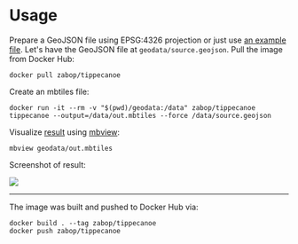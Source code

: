 # Usage

Prepare a GeoJSON file using EPSG:4326 projection or just use [an example file](https://raw.githubusercontent.com/zabop/devopswithdockerpart1/master/exercise1_15/geodata/source.geojson). Let's have the GeoJSON file at `geodata/source.geojson`. Pull the image from Docker Hub:

    docker pull zabop/tippecanoe

Create an mbtiles file:

    docker run -it --rm -v "$(pwd)/geodata:/data" zabop/tippecanoe tippecanoe --output=/data/out.mbtiles --force /data/source.geojson

Visualize [result](https://github.com/zabop/devopswithdockerpart1/blob/master/exercise1_15/geodata/out.mbtiles) using [mbview](https://github.com/Glint-Solar/mbview):

    mbview geodata/out.mbtiles

Screenshot of result:

![](https://raw.githubusercontent.com/zabop/devopswithdockerpart1/master/exercise1_15/result.png)

---

The image was built and pushed to Docker Hub via:

    docker build . --tag zabop/tippecanoe
    docker push zabop/tippecanoe
